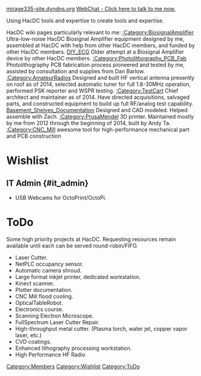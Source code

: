 [mirage335-site.dyndns.org](http://mirage335-site.dyndns.org) [WebChat -
Click here to talk to me
now.](http://webchat.freenode.net/?channels=%23%23mirage335)

Using HacDC tools and expertise to create tools and expertise.

HacDC wiki pages particularly relevant to me:
[:Category:BiosignalAmplifier](:Category:BiosignalAmplifier)
Ultra-low-noise HacDC Biosignal Amplifier equipment designed by me,
assembled at HacDC with help from other HacDC members, and funded by
other HacDC members. [DIY_ECG](DIY_ECG) Older attempt at a
Biosignal Amplifier device by other HacDC members.
[:Category:Photolithography_PCB_Fab](:Category:Photolithography_PCB_Fab)
Photolithography PCB fabrication process pioneered and tested by me,
assisted by consultation and supplies from Dan Barlow.
[:Category:AmateurRadios](:Category:AmateurRadios) Designed
and built HF vertical antenna presently on roof as of 2014, selected
automatic tuner for full 1.8-30MHz operation, performed PSK reporter and
WSPR testing. [:Category:TestCart](:Category:TestCart) Chief
architect and maintainer as of 2014. Have directed acquisitions,
salvaged parts, and constructed equipment to build up full RF/analog
test capability.
[Basement_Shelves_Documentation](Basement_Shelves_Documentation)
Designed and CAD modeled. Helped assemble with Zach.
[:Category:PrusaMendel](:Category:PrusaMendel) 3D printer.
Maintained mostly by me from 2012 through the beginning of 2014, built
by Andy Ta. [:Category:CNC_Mill](:Category:CNC_Mill) awesome
tool for high-performance mechanical part and PCB construction

# Wishlist

## IT Admin {#it_admin}

-   USB Webcams for OctoPrint/OctoPi.

# ToDo

Some high priority projects at HacDC. Requesting resources remain
available until each can be served round-robin/FIFO.

-   Laser Cutter.
-   NetPLC occupancy sensor.
-   Automatic camera shroud.
-   Large format inkjet printer, dedicated workstation.
-   Kinect scanner.
-   Plotter documentation.
-   CNC Mill flood cooling.
-   OpticalTableRobot.
-   Electronics course.
-   Scanning Electron Microscope.
-   FullSpectrum Laser Cutter Repair.
-   High-throughput metal cutter. (Plasma torch, water jet, copper vapor
    laser, etc.)
-   CVD coatings.
-   Enhanced lithography processing workstation.
-   High Performance HF Radio

[Category:Members](Category:Members)
[Category:Wishlist](Category:Wishlist)
[Category:ToDo](Category:ToDo)
